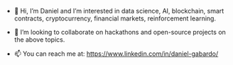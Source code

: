 - 👋 Hi, I’m Daniel and I’m interested in data science, AI, blockchain, smart contracts, cryptocurrency, financial markets, reinforcement learning.

- 💞️ I’m looking to collaborate on hackathons and open-source projects on the above topics.

- 📫 You can reach me at: https://www.linkedin.com/in/daniel-gabardo/
